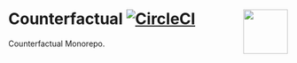 # Counterfactual <img align="right" src="https://static1.squarespace.com/static/59ee6243268b96cc1fb2b14a/t/5af73bca1ae6cf80fc1cc250/1529369816810/?format=1500w" height="80px" /> [![CircleCI](https://circleci.com/gh/counterfactual/counterfactual.svg?style=svg&circle-token=755f90dc490099c4e5f4334f16355a6262158bcf)](https://circleci.com/gh/counterfactual/counterfactual)

Counterfactual Monorepo.
